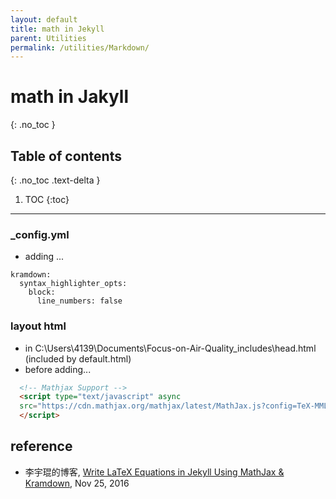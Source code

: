 ```yaml
---
layout: default
title: math in Jekyll
parent: Utilities
permalink: /utilities/Markdown/
---
```


# math in Jakyll
{: .no_toc }

## Table of contents
{: .no_toc .text-delta }

1. TOC
{:toc}

---
### _config.yml
- adding ...

```
kramdown:
  syntax_highlighter_opts:
    block:
      line_numbers: false
```

### layout html
- in C:\Users\4139\Documents\Focus-on-Air-Quality\_includes\head.html (included by default.html)
- before </head> adding...

```html
  <!-- Mathjax Support -->
  <script type="text/javascript" async
  src="https://cdn.mathjax.org/mathjax/latest/MathJax.js?config=TeX-MML-AM_CHTML">
  </script>
```
## reference
- 李宇琨的博客, [Write LaTeX Equations in Jekyll Using MathJax & Kramdown](https://lyk6756.github.io/2016/11/25/write_latex_equations.html), Nov 25, 2016